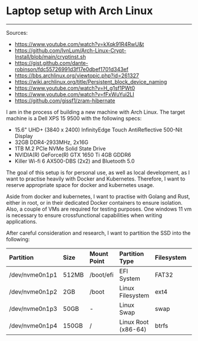 # Laptop setup with Arch Linux
- - - -
Sources: 
* https://www.youtube.com/watch?v=kXqk91R4RwU&t
* https://github.com/IvnLum/Arch-Linux-Crypt-Install/blob/main/cryptinst.sh
* https://gist.github.com/dante-robinson/fdc55726991d3f17e0dbef1701d343ef
* https://bbs.archlinux.org/viewtopic.php?id=261327
* https://wiki.archlinux.org/title/Persistent_block_device_naming
* https://www.youtube.com/watch?v=H_g1sf1PWt0
* https://www.youtube.com/watch?v=fFxWuYui2LI
* https://github.com/gissf1/zram-hibernate

I am in the process of building a new machine with Arch Linux.
The target machine is a Dell XPS 15 9500 with the following specs:
* 15.6" UHD+ (3840 x 2400) InfinityEdge Touch AntiReflective 500-Nit Display
* 32GB DDR4-2933MHz, 2x16G
* 1TB M.2 PCIe NVMe Solid State Drive
* NVIDIA(R) GeForce(R) GTX 1650 Ti 4GB GDDR6
* Killer Wi-fi 6 AX500-DBS (2x2) and Bluetooth 5.0 

The goal of this setup is for personal use, as well as local development, as I want to practise heavily with Docker and Kubernetes. 
Therefore, I want to reserve appropriate space for docker and kubernetes usage.

Aside from docker and kubernetes, I want to practise with Golang and Rust, either in root, or in their dedicated Docker containers to ensure isolation.
Also, a couple of VMs are required for testing purposes. One windows 11 vm is necessary to ensure crossfunctional capabilities when writing applications.

After careful consideration and research, I want to partition the SSD into the following:

Partition       | Size   | Mount Point  | Partition Type       | Filesystem  | Encryption  | Purpose
:---            | :---   | :---         | :---                 | :---        | :---        | :---
/dev/nvme0n1p1  | 512MB  | /boot/efi    | EFI System           | FAT32       | No          | EFI Partition for UEFI Boot
/dev/nvme0n1p2  | 2GB    | /boot        | Linux Filesystem     | ext4        | No          | Bootloader files
/dev/nvme0n1p3  | 50GB   | -            | Linux Swap           | swap        | Yes         | Hibernation and zram overflow
/dev/nvme0n1p4  | 150GB  | /            | Linux Root (x86-64)  | btrfs       | Yes         | Root with Wayland/Hyprland
